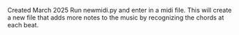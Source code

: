 Created March 2025
Run newmidi.py and enter in a midi file. This will create a new file that adds more notes to the music by recognizing the chords at each beat.

